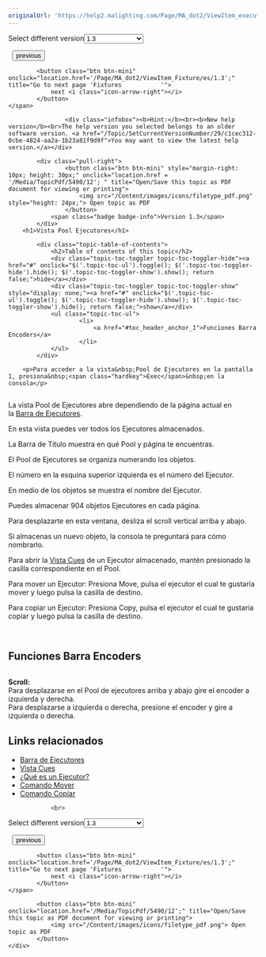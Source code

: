```yaml
---
originalUrl: 'https://help2.malighting.com/Page/MA_dot2/ViewItem_executorpool/es/1.3'
---
```


<div class="topic-navigation">

<div class="pull-right">
	<span class="pull-left">


<div class="pull-left">
<form action="/Topic/SetCurrentVersionNumber" class="form-inline" id="frmTagSelector" method="post">	<span class="form-mini">
		<div class="input-prepend"><span class="add-on">Select different version</span><select autocomplete="off" id="versionNumberId" name="versionNumberId" onchange="$(this).closest('#frmTagSelector').submit();" style="width: 120px;"><option value="">- latest -</option>
<option value="3">1.1</option>
<option value="7">1.2</option>
<option selected="selected" value="12">1.3</option>
<option value="16">1.5</option>
<option value="29">1.9</option>
</select></div>
		<input data-val="true" data-val-number="The field Int32 must be a number." data-val-required="The Int32 field is required." id="ProductId" name="ProductId" type="hidden" value="7">
		<input id="CurrentGuid" name="CurrentGuid" type="hidden" value="c1cec312-0cbe-4824-aa2a-1b23a81f9d9f">
	</span>
</form></div>&nbsp;	</span>
	<span class="pull-right" style="white-space: nowrap;">
			<button class="btn btn-mini" onclick="location.href='/Page/MA_dot2/Window_Playback/es/1.3'; " title="Go to previous page 'Executor Bar '">
				<i class="icon-arrow-left"></i> previous
			</button>

			<button class="btn btn-mini" onclick="location.href='/Page/MA_dot2/ViewItem_Fixture/es/1.3';" title="Go to next page 'Fixtures           '">
				next <i class="icon-arrow-right"></i> 
			</button>
	</span>
</div>
<div class="clear-fix" style="margin-bottom: 10px"></div>
</div>

					<div class="infobox"><b>Hint:</b><br><b>New help version</b><br>The help version you selected belongs to an older software version. <a href="/Topic/SetCurrentVersionNumber/29/c1cec312-0cbe-4824-aa2a-1b23a81f9d9f">You may want to view the latest help version.</a></div>

			<div class="pull-right">
					<button class="btn btn-mini" style="margin-right: 10px; height: 30px;" onclick="location.href = '/Media/TopicPdf/5490/12'; " title="Open/Save this topic as PDF document for viewing or printing">
						<img src="/Content/images/icons/filetype_pdf.png" style="height: 24px;"> Open topic as PDF
					</button>
				<span class="badge badge-info">Version 1.3</span>
			</div>
		<h1>Vista Pool Ejecutores</h1>

			<div class="topic-table-of-contents">
				<h2>Table of contents of this topic</h2>
				<div class="topic-toc-toggler topic-toc-toggler-hide"><a href="#" onclick="$('.topic-toc-ul').toggle(); $('.topic-toc-toggler-hide').hide(); $('.topic-toc-toggler-show').show(); return false;">hide</a></div>
				<div class="topic-toc-toggler topic-toc-toggler-show" style="display: none;"><a href="#" onclick="$('.topic-toc-ul').toggle(); $('.topic-toc-toggler-hide').show(); $('.topic-toc-toggler-show').hide(); return false;">show</a></div>
				<ul class="topic-toc-ul">
						<li>
							<a href="#toc_header_anchor_1">Funciones Barra Encoders</a>
						</li>
				</ul>
			</div>

		<p>Para acceder a la vista&nbsp;Pool de Ejecutores en la pantalla 1, presiona&nbsp;<span class="hardkey">Exec</span>&nbsp;en la consola</p>

<p><img alt="" src="/Media/Image/Dot2_ViewsandWindows_ExecutorsPool01_1-0.PNG"></p>

<p>La vista&nbsp;Pool&nbsp;de Ejecutores abre dependiendo de la página actual en la&nbsp;<a href="/Topic/af87cdc8-b54b-41ee-b614-26065230c7ec">Barra de Ejecutores</a>.</p>

<p>En esta vista puedes ver todos los Ejecutores almacenados.</p>

<p>La Barra de Título muestra en qué Pool y página te encuentras.</p>

<p>El Pool de Ejecutores se organiza numerando&nbsp;los objetos.</p>

<p>El número en la esquina superior izquierda es el número del Ejecutor.</p>

<p>En medio de los objetos se muestra el nombre del Ejecutor.</p>

<p>Puedes almacenar 904 objetos Ejecutores en cada página.</p>

<p>Para desplazarte en esta ventana, desliza el scroll vertical arriba y abajo.</p>

<p>Si almacenas un nuevo objeto, la consola te preguntará para cómo nombrarlo.</p>

<p>Para abrir la&nbsp;<a href="/Topic/b8ab1bbb-182d-41d6-9a1e-52f5267922c7">Vista Cues</a>&nbsp;de un Ejecutor almacenado, mantén presionado la casilla correspondiente en el Pool.</p>

<p>Para mover un Ejecutor: Presiona&nbsp;<span class="hardkey">Move</span>, pulsa el ejecutor el cual te gustaría mover y luego pulsa la casilla de destino.</p>

<p>Para copiar un Ejecutor: Presiona&nbsp;<span class="hardkey">Copy</span>, pulsa el ejecutor el cual te gustaría copiar y luego pulsa la casilla de destino.</p>

<p>&nbsp;</p>

<a name="toc_header_anchor_1" id="toc_header_anchor_1" class="topic-toc-item"></a><h2>Funciones Barra Encoders</h2>

<p><img alt="" src="/Media/Image/Dot2_ViewsandWindows_CuesView01_1-0.PNG"></p>

<p><strong>Scroll:</strong><br>
Para desplazarse en el Pool de ejecutores arriba y abajo gire el encoder a izquierda y derecha.<br>
Para desplazarse a izquierda o derecha, presione el encoder y gire a izquierda o derecha.</p>

<a name="toc_header_anchor_2" id="toc_header_anchor_2" class="topic-toc-item"></a><h2>Links relacionados</h2>

<ul>
	<li><a href="/Topic/af87cdc8-b54b-41ee-b614-26065230c7ec">Barra de Ejecutores</a></li>
	<li><a href="/Topic/b8ab1bbb-182d-41d6-9a1e-52f5267922c7">Vista Cues</a></li>
	<li><a href="/Topic/839f039d-2e75-4ed2-a4be-0ff458dec63d">¿Qué es un Ejecutor?</a></li>
	<li><a href="/Topic/210421fb-24b5-4a20-a719-c2ca85b8f002">Comando Mover</a></li>
	<li><a href="/Topic/6f42e54b-e064-46ad-b3c5-c5341be8e50d">Comando Copiar</a></li>
</ul>


				<br>
<div class="topic-navigation">

<div class="pull-right">
	<span class="pull-left">


<div class="pull-left">
<form action="/Topic/SetCurrentVersionNumber" class="form-inline" id="frmTagSelector" method="post">	<span class="form-mini">
		<div class="input-prepend"><span class="add-on">Select different version</span><select autocomplete="off" id="versionNumberId" name="versionNumberId" onchange="$(this).closest('#frmTagSelector').submit();" style="width: 120px;"><option value="">- latest -</option>
<option value="3">1.1</option>
<option value="7">1.2</option>
<option selected="selected" value="12">1.3</option>
<option value="16">1.5</option>
<option value="29">1.9</option>
</select></div>
		<input data-val="true" data-val-number="The field Int32 must be a number." data-val-required="The Int32 field is required." id="ProductId" name="ProductId" type="hidden" value="7">
		<input id="CurrentGuid" name="CurrentGuid" type="hidden" value="c1cec312-0cbe-4824-aa2a-1b23a81f9d9f">
	</span>
</form></div>&nbsp;	</span>
	<span class="pull-right" style="white-space: nowrap;">
			<button class="btn btn-mini" onclick="location.href='/Page/MA_dot2/Window_Playback/es/1.3'; " title="Go to previous page 'Executor Bar '">
				<i class="icon-arrow-left"></i> previous
			</button>

			<button class="btn btn-mini" onclick="location.href='/Page/MA_dot2/ViewItem_Fixture/es/1.3';" title="Go to next page 'Fixtures           '">
				next <i class="icon-arrow-right"></i> 
			</button>
	</span>
</div>
	<div class="clear-fix"></div>
	<div class="pull-right">
	
			<button class="btn btn-mini" onclick="location.href='/Media/TopicPdf/5490/12';" title="Open/Save this topic as PDF document for viewing or printing">
				<img src="/Content/images/icons/filetype_pdf.png"> Open topic as PDF
			</button>
	</div>
<div class="clear-fix" style="margin-bottom: 10px"></div>
</div>

	
